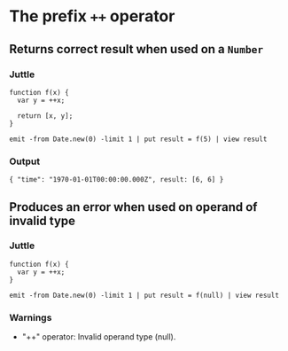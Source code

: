 The prefix `++` operator
========================

Returns correct result when used on a `Number`
----------------------------------------------

### Juttle

    function f(x) {
      var y = ++x;

      return [x, y];
    }

    emit -from Date.new(0) -limit 1 | put result = f(5) | view result

### Output

    { "time": "1970-01-01T00:00:00.000Z", result: [6, 6] }

Produces an error when used on operand of invalid type
------------------------------------------------------

### Juttle

    function f(x) {
      var y = ++x;
    }

    emit -from Date.new(0) -limit 1 | put result = f(null) | view result

### Warnings

  * "++" operator: Invalid operand type (null).

